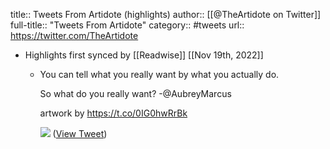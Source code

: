 title:: Tweets From Artidote (highlights)
author:: [[@TheArtidote on Twitter]]
full-title:: "Tweets From Artidote"
category:: #tweets
url:: https://twitter.com/TheArtidote

- Highlights first synced by [[Readwise]] [[Nov 19th, 2022]]
	- You can tell what you really want by what you actually do. 
	  
	  So what do you really want? 
	  -@AubreyMarcus 
	  
	  artwork by https://t.co/0IG0hwRrBk 
	  
	  ![](https://pbs.twimg.com/media/E4mVxcVWQAo9uNq.jpg) ([View Tweet](https://twitter.com/TheArtidote/status/1407821038436687874))